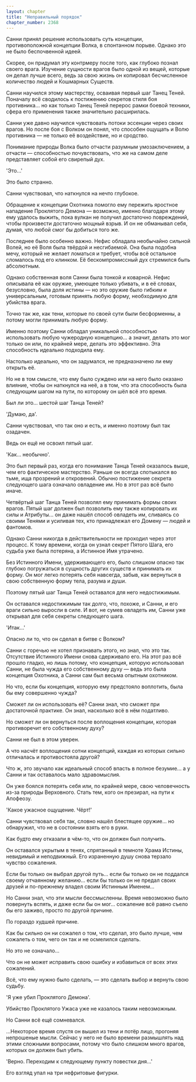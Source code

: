 ```yaml
---
layout: chapter
title: "Неправильный порядок"
chapter_number: 2368
---
```




Санни принял решение использовать суть концепции, противоположной концепции Волка, в спонтанном порыве. Однако это не было беспочвенной идеей.

Скорее, он придумал эту контрмеру после того, как глубоко познал своего врага. Изучение сущности врагов было одной из вещей, которые он делал лучше всего, ведь за свою жизнь он копировал бесчисленное количество людей и Кошмарных Существ.

Санни научился этому мастерству, осваивая первый шаг Танец Теней. Поначалу всё сводилось к постижению секретов стиля боя противника... но как только Танец Теней перерос рамки боевой техники, сфера его применения также значительно расширилась.

Санни уже давно научился чувствовать потоки эссенции через своих врагов. Но после боя с Волком он понял, что способен ощущать и Волю противника — не только её воздействие, но и сродство.

Понимание природы Волка было отчасти разумным умозаключением, а отчасти — способностью почувствовать, что же на самом деле представляет собой его свирепый дух.

'Это...'

Это было странно.

Санни чувствовал, что наткнулся на нечто глубокое.

Обращение к концепции Охотника помогло ему пережить яростное нападение Проклятого Демона — возможно, именно благодаря этому ему удалось выжить, пока вулкан не получил достаточно повреждений, чтобы произвести достаточно мощный взрыв. И он не обманывал себя, думая, что любой смог бы добиться того же.

Последнее было особенно важно. Нефис обладала необычайно сильной Волей, но её Воля была твёрдой и несгибаемой. Она была подобна мечу, который не желает ломаться и требует, чтобы всё остальное сломалось под его клинком. Её бескомпромиссный дух стремился быть абсолютным.

Однако собственная воля Санни была тонкой и коварной. Нефис описывала её как оружие, умеющее только убивать, и в её словах, безусловно, была доля истины — но это оружие было гибким и универсальным, готовым принять любую форму, необходимую для убийства врага.

Точно так же, как тени, которые по своей сути были бесформенны, а потому могли принимать любую форму.

Именно поэтому Санни обладал уникальной способностью использовать любую чужеродную концепцию... а значит, делать это мог только он или, по крайней мере, делать это эффективно. Эта способность идеально подходила ему.

Настолько идеально, что он задумался, не предназначено ли ему открыть её.

Но не в том смысле, что ему было суждено или на него было оказано влияние, чтобы он наткнулся на неё, а в том, что эта способность была следующим шагом на пути, по которому он шёл всё это время.

Был ли это... шестой шаг Танца Теней?

'Думаю, да'.

Санни чувствовал, что так оно и есть, и именно поэтому был так озадачен.

Ведь он ещё не освоил пятый шаг.

'Как... необычно'.

Это был первый раз, когда его понимание Танца Теней оказалось выше, чем его фактическое мастерство. Раньше он всегда спотыкался во тьме, ища прозрений и откровений. Обычно постижение секрета следующего шага означало овладение им. Но в этот раз всё было иначе.

Четвёртый шаг Танца Теней позволял ему принимать формы своих врагов. Пятый шаг должен был позволить ему также копировать их силы и Атрибуты... он даже нашёл способ овладеть им, сливаясь со своими Тенями и усиливая тех, кто принадлежал его Домену — людей и фантомов.

Однако Санни никогда в действительности не проходил через этот процесс. К тому времени, когда он узнал секрет Пятого Шага, его судьба уже была потеряна, а Истинное Имя утрачено.

Без Истинного Имени, удерживающего его, было слишком опасно так глубоко погружаться в сущность других существ и принимать их форму. Он мог легко потерять себя навсегда, забыв, как вернуться в свою собственную форму тела, разума и души.

Поэтому пятый шаг Танца Теней оставался для него недостижимым.

Он оставался недостижимым так долго, что, похоже, и Санни, и его враги сильно выросли в силе. И вот, не сумев овладеть им, Санни уже открывал для себя секреты следующего шага.

'Итак...'

Опасно ли то, что он сделал в битве с Волком?

Санни с горечью не хотел признавать этого, но знал, что это так. Отсутствие Истинного Имени снова сдерживало его. На этот раз всё прошло гладко, но лишь потому, что концепция, которую использовал Санни, не была чужда его собственному духу — ведь это была концепция Охотника, а Санни сам был весьма опытным охотником.

Но что, если бы концепция, которую ему предстояло воплотить, была бы ему совершенно чужда?

Сможет ли он использовать её? Санни знал, что сможет при достаточной практике. Он знал, насколько всё в нём податливо.

Но сможет ли он вернуться после воплощения концепции, которая противоречит его собственному духу?

Санни не был в этом уверен.

А что насчёт воплощения сотни концепций, каждая из которых сильно отличалась и противостояла другой?

Что ж, это звучало как идеальный способ впасть в полное безумие... а у Санни и так оставалось мало здравомыслия.

Он уже боялся потерять себя или, по крайней мере, свою человечность из-за природы Верховного. Стать тем, кого он презирал, на пути к Апофеозу.

'Какое ужасное ощущение. Чёрт!'

Санни чувствовал себя так, словно нашёл блестящее оружие... но обнаружил, что не в состоянии взять его в руки.

Как будто ему отказали в чём-то, что он должен был получить.

Он оставался укрытым в тенях, спрятанный в темноте Храма Истины, невидимый и неподвижный. Его израненную душу снова терзало чувство сожаления.

Если бы только он выбрал другой путь... если бы только он не поддался своему отчаянному желанию... если бы только он не предал своих друзей и по-прежнему владел своим Истинным Именем...

Но Санни знал, что эти мысли бессмысленны. Время невозможно было повернуть вспять, и даже если бы он мог... сожаление всё равно съело бы его заживо, просто по другой причине.

По гораздо худшей причине.

Как бы сильно он ни сожалел о том, что сделал, это было лучше, чем сожалеть о том, чего он так и не осмелился сделать.

Но это не означало...

Что он не может исправить свою ошибку и избавиться от всех этих сожалений.

Всё, что ему нужно было сделать, — это сделать выбор и вернуть свою судьбу.

'Я уже убил Проклятого Демона'.

Убийство Проклятого Ужаса уже не казалось таким невозможным.

Но Санни всё ещё сомневался.

...Некоторое время спустя он вышел из тени и потёр лицо, прогоняя непрошеные мысли. Сейчас у него не было времени размышлять над этими сложными вопросами, потому что было слишком много врагов, которых он должен был убить.

'Верно. Переходим к следующему пункту повестки дня...'

Его взгляд упал на три нефритовые фигурки.

